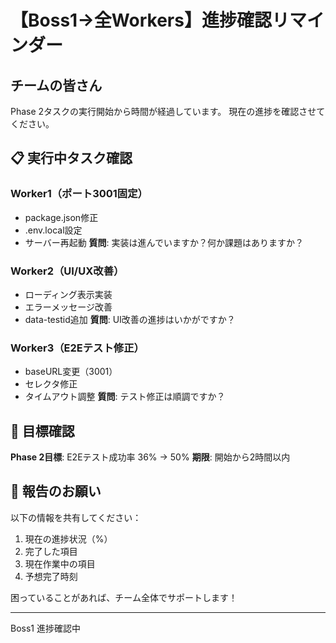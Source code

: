# 【Boss1→全Workers】進捗確認リマインダー

## チームの皆さん

Phase 2タスクの実行開始から時間が経過しています。
現在の進捗を確認させてください。

## 📋 実行中タスク確認

### Worker1（ポート3001固定）
- package.json修正
- .env.local設定
- サーバー再起動
**質問**: 実装は進んでいますか？何か課題はありますか？

### Worker2（UI/UX改善）
- ローディング表示実装
- エラーメッセージ改善
- data-testid追加
**質問**: UI改善の進捗はいかがですか？

### Worker3（E2Eテスト修正）
- baseURL変更（3001）
- セレクタ修正
- タイムアウト調整
**質問**: テスト修正は順調ですか？

## 🎯 目標確認

**Phase 2目標**: E2Eテスト成功率 36% → 50%
**期限**: 開始から2時間以内

## 📢 報告のお願い

以下の情報を共有してください：
1. 現在の進捗状況（%）
2. 完了した項目
3. 現在作業中の項目
4. 予想完了時刻

困っていることがあれば、チーム全体でサポートします！

---
Boss1
進捗確認中